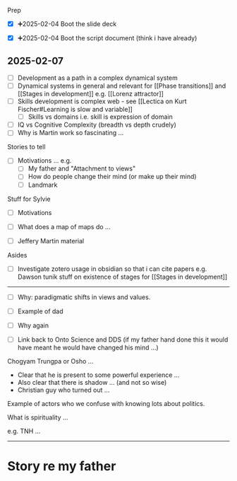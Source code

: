 Prep

- [x] ➕2025-02-04 Boot the slide deck
- [x] ➕2025-02-04 Boot the script document (think i have already)


## 2025-02-07

- [ ] Development as a path in a complex dynamical system
- [ ] Dynamical systems in general and relevant for [[Phase transitions]] and [[Stages in development]] e.g. [[Lorenz attractor]]
- [ ] Skills development is complex web - see [[Lectica on Kurt Fischer#Learning is slow and variable]]
  - [ ] Skills vs domains i.e. skill is expression of domain
- [ ] IQ vs Cognitive Complexity (breadth vs depth crudely)
- [ ] Why is Martin work so fascinating ...

Stories to tell

- [ ] Motivations ... e.g. 
  - [ ] My father and "Attachment to views"
  - [ ] How do people change their mind (or make up their mind)
  - [ ] Landmark

Stuff for Sylvie

- [ ] Motivations
- [ ] What does a map of maps do ...
- [ ] Jeffery Martin material


Asides

- [ ] Investigate zotero usage in obsidian so that i can cite papers e.g. Dawson tunik stuff on existence of stages for [[Stages in development]]



---

- [ ] Why: paradigmatic shifts in views and values.
- [ ] Example of dad
- [ ] Why again
- [ ] Link back to Onto Science and DDS (if my father hand done this it would have meant he would have changed his mind ...)


Chogyam Trungpa or Osho ...

- Clear that he is present to some powerful experience ...
- Also clear that there is shadow ... (and not so wise)
- Christian guy who turned out ...

Example of actors who we confuse with knowing lots about politics.

What is spirituality ...

e.g. TNH ...


---

# Story re my father
